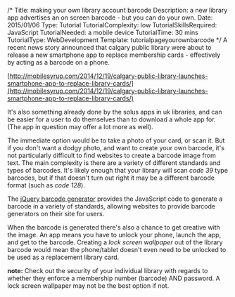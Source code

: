 /*
Title: making your own library account barcode
Description: a new library app advertises an on screen barcode - but you can do your own.
Date: 2015/01/06
Type: Tutorial
TutorialComplexity: low
TutorialSkillsRequired: JavaScript
TutorialNeeded: a mobile device
TutorialTime: 30 mins
TutorialType: WebDevelopment
Template: tutorialpageyourownbarcode
*/
A recent news story announced that calgary public library were about to release a new smartphone app to replace membership cards - effectively by acting as a barcode on a phone.

[http://mobilesyrup.com/2014/12/19/calgary-public-library-launches-smartphone-app-to-replace-library-cards/](http://mobilesyrup.com/2014/12/19/calgary-public-library-launches-smartphone-app-to-replace-library-cards/)

It's also something already done by the solus apps in uk libraries, and can be easier for a user to do themselves than to download a whole app for.  (The app in question may offer a lot more as well).

The immediate option would be to take a photo of your card, or scan it.  But if you don't want a dodgy photo, and want to create your own barcode, it's not particularly difficult to find websites to create a barcode image from text. The main complexity is there are a variety of different standards and types of barcodes.  It's likely enough that your library will scan *code 39* type barcodes, but if that doesn't turn out right it may be a different barcode format (such as *code 128*).

The [jQuery barcode generator](http://www.jqueryscript.net/other/Simple-jQuery-Based-Barcode-Generator-Barcode.html) provides the JavaScript code to generate a barcode in a variety of standards, allowing websites to provide barcode generators on their site for users.

When the barcode is generated there's also a chance to get creative with the image.  An app means you have to unlock your phone, launch the app, and get to the barcode.  Creating a *lock screen wallpaper* out of the library barcode would mean the phone/tablet doesn't even need to be unlocked to be used as a replacement library card.

**note:** Check out the security of your individual library with regards to whether they enforce a membership number (barcode) AND password.  A lock screen wallpaper may not be the best option if not.